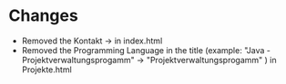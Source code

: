 # Changes
- Removed the Kontakt -> in index.html
- Removed the Programming Language in the title (example: "Java - Projektverwaltungsprogamm" -> "Projektverwaltungsprogamm" ) in Projekte.html 
